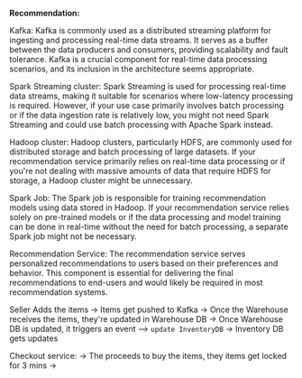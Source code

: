 **Recommendation:**

Kafka: Kafka is commonly used as a distributed streaming platform for ingesting and processing real-time data streams. It serves as a buffer between the data producers and consumers, providing scalability and fault tolerance. Kafka is a crucial component for real-time data processing scenarios, and its inclusion in the architecture seems appropriate.

Spark Streaming cluster: Spark Streaming is used for processing real-time data streams, making it suitable for scenarios where low-latency processing is required. However, if your use case primarily involves batch processing or if the data ingestion rate is relatively low, you might not need Spark Streaming and could use batch processing with Apache Spark instead.

Hadoop cluster: Hadoop clusters, particularly HDFS, are commonly used for distributed storage and batch processing of large datasets. If your recommendation service primarily relies on real-time data processing or if you're not dealing with massive amounts of data that require HDFS for storage, a Hadoop cluster might be unnecessary.

Spark Job: The Spark job is responsible for training recommendation models using data stored in Hadoop. If your recommendation service relies solely on pre-trained models or if the data processing and model training can be done in real-time without the need for batch processing, a separate Spark job might not be necessary.

Recommendation Service: The recommendation service serves personalized recommendations to users based on their preferences and behavior. This component is essential for delivering the final recommendations to end-users and would likely be required in most recommendation systems.



Seller Adds the items
-> Items get pushed to Kafka
-> Once the Warehouse receives the items, they're updated in Warehouse DB
-> Once Warehouse DB is updated, it triggers an event --> `update InventoryDB`
-> Inventory DB gets updates

Checkout service:
-> The proceeds to buy the items, they items get locked for 3 mins
-> 